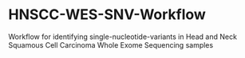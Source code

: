 # HNSCC-WES-SNV-Workflow
Workflow for identifying single-nucleotide-variants in Head and Neck Squamous Cell Carcinoma Whole Exome Sequencing samples
